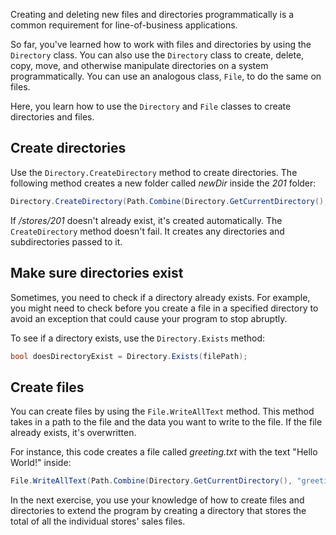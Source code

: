 Creating and deleting new files and directories programmatically is a common requirement for line-of-business applications.

So far, you've learned how to work with files and directories by using the `Directory` class. You can also use the `Directory` class to create, delete, copy, move, and otherwise manipulate directories on a system programmatically. You can use an analogous class, `File`, to do the same on files.

Here, you learn how to use the `Directory` and `File` classes to create directories and files.

## Create directories

Use the `Directory.CreateDirectory` method to create directories. The following method creates a new folder called *newDir* inside the *201* folder:

```csharp
Directory.CreateDirectory(Path.Combine(Directory.GetCurrentDirectory(), "stores","201","newDir"));
```

If */stores/201* doesn't already exist, it's created automatically. The `CreateDirectory` method doesn't fail. It creates any directories and subdirectories passed to it.

## Make sure directories exist

Sometimes, you need to check if a directory already exists. For example, you might need to check before you create a file in a specified directory to avoid an exception that could cause your program to stop abruptly.

To see if a directory exists, use the `Directory.Exists` method:

```csharp
bool doesDirectoryExist = Directory.Exists(filePath);
```

## Create files

You can create files by using the `File.WriteAllText` method. This method takes in a path to the file and the data you want to write to the file. If the file already exists, it's overwritten.

For instance, this code creates a file called *greeting.txt* with the text "Hello World!" inside:

```csharp
File.WriteAllText(Path.Combine(Directory.GetCurrentDirectory(), "greeting.txt"), "Hello World!");
```

In the next exercise, you use your knowledge of how to create files and directories to extend the program by creating a directory that stores the total of all the individual stores' sales files.
